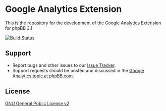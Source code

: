 # Google Analytics Extension

This is the repository for the development of the Google Analytics Extension for phpBB 3.1

[![Build Status](https://travis-ci.org/phpbb-extensions/googleanalytics.png)](https://travis-ci.org/phpbb-extensions/googleanalytics)

## Support

* Report bugs and other issues to our [Issue Tracker](https://github.com/phpbb-extensions/googleanalytics/issues).
* Support requests should be posted and discussed in the [Google Analytics topic at phpBB.com](https://www.phpbb.com/community/viewtopic.php?f=456&t=2249256).

## License
[GNU General Public License v2](http://opensource.org/licenses/GPL-2.0)
